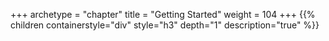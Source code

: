 +++
archetype = "chapter"
title = "Getting Started"
weight = 104
+++
{{% children containerstyle="div" style="h3" depth="1" description="true" %}}
